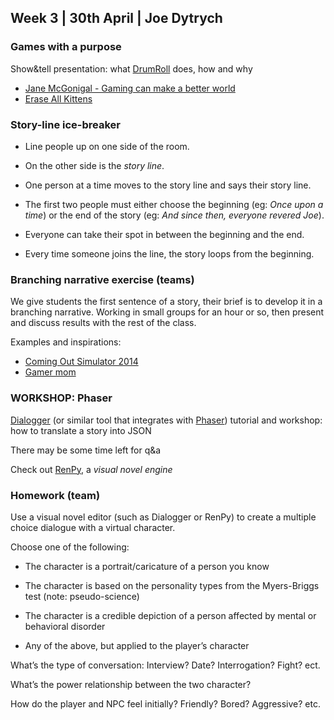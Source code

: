 ## Week 3 | 30th April | Joe Dytrych

### Games with a purpose

Show&tell presentation: what [DrumRoll](http://drumrollhq.com/) does, how and why

- [Jane McGonigal - Gaming can make a better world](http://www.ted.com/talks/jane_mcgonigal_gaming_can_make_a_better_world?language=en#t-464468)
- [Erase All Kittens](https://eraseallkittens.com)

### Story-line ice-breaker

* Line people up on one side of the room. 

* On the other side is the *story line*. 

* One person at a time moves to the story line and says their story line. 

* The first two people must either choose the beginning (eg: *Once upon a time*) or the end of the story (eg: *And since then, everyone revered Joe*). 

* Everyone can take their spot in between the beginning and the end. 

* Every time someone joins the line, the story loops from the beginning.

### Branching narrative exercise (teams)

We give students the first sentence of a story, their brief is to develop it in a branching narrative. Working in small groups for an hour or so, then present and discuss results with the rest of the class.

Examples and inspirations: 
- [Coming Out Simulator 2014](http://ncase.itch.io/coming-out-simulator-2014)
- [Gamer mom](http://adventure.gamism.org/gamer_mom/)

### WORKSHOP: Phaser

[Dialogger](http://j.dytry.ch/stuff/dialogger) (or similar tool that integrates with [Phaser](https://phaser.io/learn)) tutorial and workshop: how to translate a story into JSON

There may be some time left for q&a

Check out [RenPy](http://www.renpy.org), a *visual novel engine*

### Homework (team)

Use a visual novel editor (such as Dialogger or RenPy) to create a multiple choice dialogue with a virtual character. 

Choose one of the following:

* The character is a portrait/caricature of a person you know

* The character is based on the personality types from the Myers-Briggs test (note: pseudo-science)

* The character is a credible depiction of a person affected by mental or behavioral disorder

* Any of the above, but applied to the player’s character

What’s the type of conversation: Interview? Date? Interrogation? Fight? ect.

What’s the power relationship between the two character?

How do the player and NPC feel initially? Friendly? Bored? Aggressive? etc.
